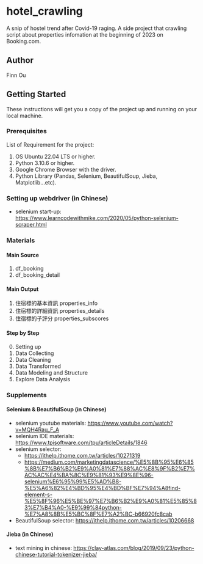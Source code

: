 # hotel_crawling
A snip of hostel trend after Covid-19 raging. 
A side project that crawling script about properties infomation at the beginning of 2023 on Booking.com.


## Author
Finn Ou


## Getting Started
These instructions will get you a copy of the project up and running on your local machine.

### Prerequisites
List of Requirement for the project:
1. OS Ubuntu 22.04 LTS or higher.
2. Python 3.10.6 or higher.
3. Google Chrome Browser with the driver.
4. Python Library (Pandas, Selenium, BeautifulSoup, Jieba, Matplotlib...etc).

### Setting up webdriver (in Chinese)
- selenium start-up: https://www.learncodewithmike.com/2020/05/python-selenium-scraper.html

### Materials
#### **Main Source**
1. df_booking
2. df_booking_detail

#### **Main Output**
1. 住宿標的基本資訊 properties_info
2. 住宿標的詳細資訊 properties_details
3. 住宿標的子評分 properties_subscores

#### **Step by Step**
0. Setting up
1. Data Collecting
2. Data Cleaning
3. Data Transformed
4. Data Modeling and Structure
5. Explore Data Analysis

### Supplements
#### Selenium & BeautifulSoup (in Chinese)
- selenium youtube materials: https://www.youtube.com/watch?v=MQH4Rau_F_A
- selenium IDE materials: https://www.tpisoftware.com/tpu/articleDetails/1846
- selenium selector:
    - https://ithelp.ithome.com.tw/articles/10271319
    - https://medium.com/marketingdatascience/%E5%8B%95%E6%85%8B%E7%B6%B2%E9%A0%81%E7%88%AC%E8%9F%B2%E7%AC%AC%E4%BA%8C%E9%81%93%E9%8E%96-selenium%E6%95%99%E5%AD%B8-%E5%A6%82%E4%BD%95%E4%BD%BF%E7%94%A8find-element-s-%E5%8F%96%E5%BE%97%E7%B6%B2%E9%A0%81%E5%85%83%E7%B4%A0-%E9%99%84python-%E7%A8%8B%E5%BC%8F%E7%A2%BC-b66920fc8cab
- BeautifulSoup selector: https://ithelp.ithome.com.tw/articles/10206668

#### Jieba (in Chinese)
- text mining in chinese: https://clay-atlas.com/blog/2019/09/23/python-chinese-tutorial-tokenizer-jieba/ 


